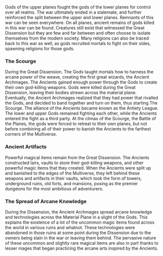 Gods of the upper planes fought the gods of the lower planes for control over all realms. The war ultimately ended in a stalemate, and further reinforced the split between the upper and lower planes. Remnants of this war can be seen everywhere. On all planes, ancient remains of gods killed in this war can be found. Creatures still exist that witnessed the Great Dissension but they are few and far between and often choose to isolate themselves from the modern society. Many religions can also be traced back to this war as well, as gods recruited mortals to fight on their sides, spawning religions for those gods.

### The Scourge
During the Great Dissension. The Gods taught mortals how to harness the arcane power of the weave, creating the first great wizards, the Ancient Archmages. The Ancients gained enough power through the Gods to create their own god-killing weapons. Gods were killed during the Great Dissension, leaving their bodies strewn across the material plane. Eventually, the Ancient Archmages realized that they had power that rivalled the Gods, and decided to band together and turn on them, thus starting The Scourge. The alliance of the Ancients became known as the Antiety League. The lower and upper Gods remained fighting each other, while the Ancients entered the fight as a third party. At the climax of the Scourge, the Battle of the Planes, the gods were forced to retreat to their own planes, but not before combining all of their power to banish the Ancients to the farthest corners of the Multiverse.

### Ancient Artifacts
Powerful magical items remain from the Great Dissension. The Ancients constructed lairs, vaults to store their god-killing weapons, and other powerful magic items that they created. When the Ancients were split up and banished to the edges of the Multiverse, they left behind these weapons and artifacts in their vaults, which took the form of towers, underground ruins, old forts, and mansions, posing as the premier dungeons for the most ambitious of adventurers.

### The Spread of Arcane Knowledge
During the Dissension, the Ancient Archmages spread arcane knowledge and technologies across the Material Plane in a slight of the Gods. This explains the existence of a lot of the uncommon magic items found across the world in various ruins and whatnot. These technologies were abandoned in those ruins at some point during the Dissension due to the owners being slain in the war or leaving them behind. The pervasive nature of these uncommon and slightly rare magical items are also in part thanks to lesser mages that began practicing the arcane arts inspired by the Ancients.